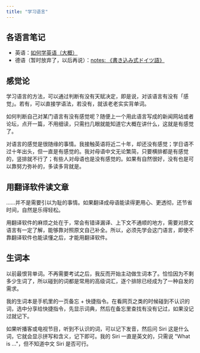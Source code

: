 ```yaml
---
title: "学习语言"
---
```


## 各语言笔记

- 英语：[如何学英语（大概）](https://blog.loikein.one/posts/2022-10-31-how-i-learn-english/)
- 德语（暂时放弃了，以后再说）：[notes: 《書き込み式ドイツ語》](https://gist.github.com/loikein/bbb39565124575af24533b897c7483e7)

## 感觉论

学习语言的方法，可以通过判断有没有天赋决定，即是说，对该语言有没有「感觉」。若有，可以直接学语法，若没有，就该老老实实背单词。

如何判断自己对某门语言有没有感觉呢？随便上一个用此语言写成的新闻网站或者论坛，点开一篇，不用细读，只需扫几眼就能知道它大概在讲什么，这就是有感觉了。

对语言的感觉是很随缘的事情。我接触英语将近二十年，却还没有感觉；学日语不过十年出头，但一直是有感觉的。我对母语中文无论繁简，只要横排都是有感觉的，竖排就不行了；有些人对母语也是没有感觉的。如果有自然很好，没有也是可以靠努力弥补的，多读多背就是。

## 用翻译软件读文章

……并不是需要引以为耻的事情。如果翻译成母语能读得更用心、更透彻，还节省时间，自然是乐得轻松。

用翻译软件的麻烦之处在于，常会有错译漏译、上下文不通顺的地方，需要对原文语言有一定了解，能够靠对照原文自己补全。所以，必须先学会这门语言，即使不靠翻译软件也能读懂之后，才能用翻译软件。

## 生词本

以前最恨背单词。不再需要考试之后，我反而开始主动做生词本了。恰恰因为不剩多少生词了，所以碰到的词都是常用的高级词汇，逐个排除已经成为了一种自发的需求。

我的生词本是手机里的一页备忘 + 快捷指令。在看网页之类的时候碰到不认识的词，选中分享给快捷指令，先显示词典，然后在备忘里查找有没有记过，如果没记过就记下。

如果听播客或电视节目，听到不认识的词，可以记下发音，然后问 Siri 这是什么词，它就会显示拼写和含义，记下即可。我的 Siri 一直是英文的，只需说 "What is …"，但不知道中文 Siri 是否可行。

